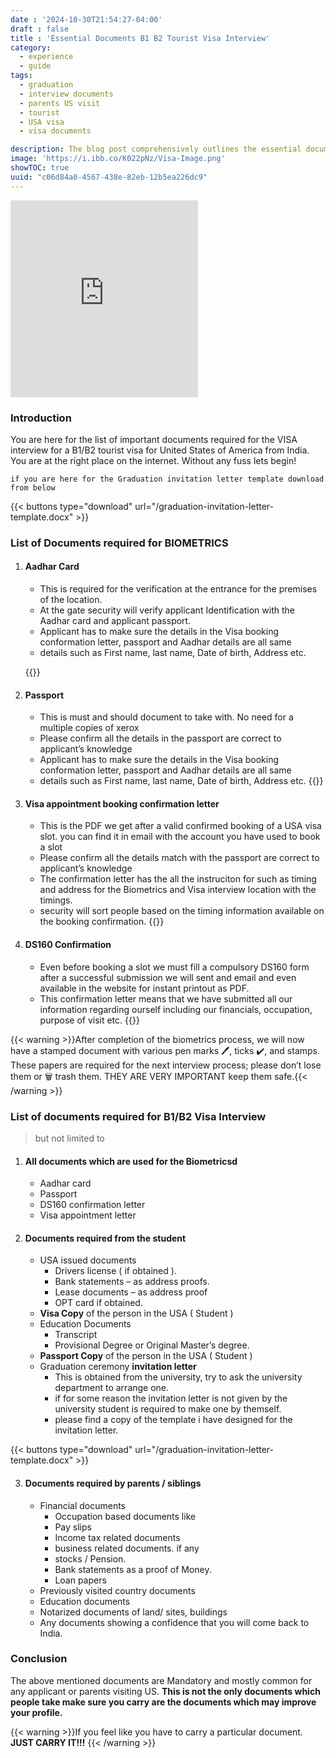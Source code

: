 ```yaml
---
date : '2024-10-30T21:54:27-04:00'
draft : false
title : 'Essential Documents B1 B2 Tourist Visa Interview'
category:
  - experience
  - guide
tags:
  - graduation
  - interview documents
  - parents US visit
  - tourist
  - USA visa
  - visa documents

description: The blog post comprehensively outlines the essential documents required for a B1/B2 tourist visa interview.
image: 'https://i.ibb.co/K022pNz/Visa-Image.png'
showTOC: true
uuid: "c06d84a0-4567-438e-82eb-12b5ea226dc9"
---
```


<iframe class="w-full" height="315" src="https://www.youtube.com/embed/zElr2PP9eok?si=DZkVum_p4rAhkJmM" title="YouTube video player" frameborder="0" allow="accelerometer; autoplay; clipboard-write; encrypted-media; gyroscope; picture-in-picture; web-share" referrerpolicy="strict-origin-when-cross-origin" allowfullscreen></iframe>

### Introduction

You are here for the list of important documents required for the VISA interview for a B1/B2 tourist visa for United States of America from India. You are at the right place on the internet. Without any fuss lets begin!

```text
if you are here for the Graduation invitation letter template download from below
```

{{< buttons type="download" url="/graduation-invitation-letter-template.docx" >}}

### List of Documents required for BIOMETRICS

1. #### Aadhar Card

   - This is required for the verification at the entrance for the premises of the location.
   - At the gate security will verify applicant Identification with the Aadhar card and applicant passport.
   - Applicant has to make sure the details in the Visa booking conformation letter, passport and Aadhar details are all same
   - details such as First name, last name, Date of birth, Address etc.

    {{<image url="https://i.ibb.co/DbxPBH0/aadhar.jpg" >}}

2. #### Passport

    - This is must and should document to take with. No need for a multiple copies of xerox
    - Please confirm all the details in the passport are correct to applicant’s knowledge
    - Applicant has to make sure the details in the Visa booking conformation letter, passport and Aadhar details are all same
    - details such as First name, last name, Date of birth, Address etc.
    {{<image url="https://i.ibb.co/Bz4XYtv/passport.jpg" >}}

3. #### Visa appointment booking confirmation letter

    - This is the PDF we get after a valid confirmed booking of a USA visa slot. you can find it in email with the account you have used to book a slot
    - Please confirm all the details match with the passport are correct to applicant’s knowledge
    - The confirmation letter has the all the instruciton for such as timing and address for the Biometrics and Visa interview location with the timings.
    - security will sort people based on the timing information available on the booking confirmation.
    {{<image url="https://i.ibb.co/ZLqSdgN/Appoitment.webp" >}}

4. #### DS160 Confirmation
  
    - Even before booking a slot we must fill a compulsory DS160 form after a successful submission we will sent and email and even available in the website for instant printout as PDF.
    - This confirmation letter means that we have submitted all our information regarding ourself including our financials, occupation, purpose of visit etc.
    {{<image url="https://i.ibb.co/d21pjHH/Ds160-confirmation.webp" >}}

{{< warning >}}After completion of the biometrics process, we will now have a stamped document with various pen marks 🖊️, ticks ✔️, and stamps. These papers are required for the next interview process; please don’t lose them or 🗑️ trash them. THEY ARE VERY IMPORTANT keep them safe.{{< /warning >}}

### List of documents required for B1/B2 Visa Interview

> but not limited to

1. #### All documents which are used for the Biometricsd

    - Aadhar card
    - Passport
    - DS160 confirmation letter
    - Visa appointment letter

2. #### Documents required from the student

    - USA issued documents
        - Drivers license ( if obtained ).
        - Bank statements – as address proofs.
        - Lease documents – as address proof
        - OPT card if obtained.
    - **Visa Copy** of the person in the USA ( Student )
    - Education Documents
        - Transcript
        - Provisional Degree or Original Master’s degree.
    - **Passport Copy** of the person in the USA ( Student )
    - Graduation ceremony **invitation letter**
        - This is obtained from the university, try to ask the university department to arrange one.
        - if for some reason the invitation letter is not given by the university student is required to make one by themself.
        - please find a copy of the template i have designed for the invitation letter.

{{< buttons type="download" url="/graduation-invitation-letter-template.docx" >}}

3. #### Documents required by parents / siblings

    - Financial documents
        - Occupation based documents like
        - Pay slips
        - Income tax related documents
        - business related documents. if any
        - stocks / Pension.
        - Bank statements as a proof of Money.
        - Loan papers
    - Previously visited country documents
    - Education documents
    - Notarized documents of land/ sites, buildings
    - Any documents showing a confidence that you will come back to India.

### Conclusion

The above mentioned documents are Mandatory and mostly common for any applicant or parents visiting US.
**This is not the only documents which people take make sure you carry are the documents which may improve your profile.**

{{< warning >}}If you feel like you have to carry a particular document. **JUST CARRY IT!!!** {{< /warning >}}